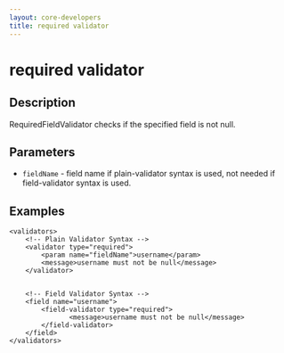 ```yaml
---
layout: core-developers
title: required validator
---
```


# required validator

## Description

RequiredFieldValidator checks if the specified field is not null.

## Parameters

- `fieldName` - field name if plain-validator syntax is used, not needed if field-validator syntax is used.

## Examples

```
<validators>
    <!-- Plain Validator Syntax -->
    <validator type="required">
        <param name="fieldName">username</param>
        <message>username must not be null</message>
    </validator>
 
 
    <!-- Field Validator Syntax -->
    <field name="username">
        <field-validator type="required">
               <message>username must not be null</message>
        </field-validator>
    </field>
</validators>
```
